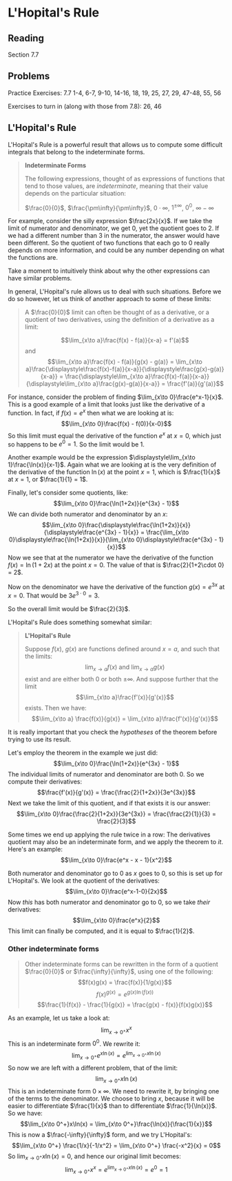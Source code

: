 # L'Hopital's Rule

## Reading

Section 7.7

## Problems

Practice Exercises: 7.7 1-4, 6-7, 9-10, 14-16, 18, 19, 25, 27, 29, 47-48, 55, 56

Exercises to turn in (along with those from 7.8): 26, 46

## L'Hopital's Rule

L'Hopital's Rule is a powerful result that allows us to compute some difficult integrals that belong to the indeterminate forms.

> **Indeterminate Forms**
>
> The following expressions, thought of as expressions of functions that tend to those values, are *indeterminate*, meaning that their value depends on the particular situation:
>
> $\frac{0}{0}$, $\frac{\pm\infty}{\pm\infty}$, $0\cdot \infty$, $1^{\pm\infty}$, $0^0$, $\infty - \infty$

For example, consider the silly expression $\frac{2x}{x}$. If we take the limit of numerator and denominator, we get $0$, yet the quotient goes to $2$. If we had a different number than $3$ in the numerator, the answer would have been different. So the quotient of two functions that each go to $0$ really depends on more information, and could be any number depending on what the functions are.

Take a moment to intuitively think about why the other expressions can have similar problems.

In general, L'Hopital's rule allows us to deal with such situations. Before we do so however, let us think of another approach to some of these limits:

> A $\frac{0}{0}$ limit can often be thought of as a derivative, or a quotient of two derivatives, using the definition of a derivative as a limit:
>
> $$\lim_{x\to a}\frac{f(x) - f(a)}{x-a} = f'(a)$$
> and
> $$\lim_{x\to a}\frac{f(x) - f(a)}{g(x) - g(a)} = \lim_{x\to a}\frac{\displaystyle\frac{f(x)-f(a)}{x-a}}{\displaystyle\frac{g(x)-g(a)}{x-a}} = \frac{\displaystyle\lim_{x\to a}\frac{f(x)-f(a)}{x-a}}{\displaystyle\lim_{x\to a}\frac{g(x)-g(a)}{x-a}} = \frac{f'(a)}{g'(a)}$$

For instance, consider the problem of finding $\lim_{x\to 0}\frac{e^x-1}{x}$. This is a good example of a limit that looks just like the derivative of a function. In fact, if $f(x) = e^x$ then what we are looking at is:
$$\lim_{x\to 0}\frac{f(x) - f(0)}{x-0}$$
So this limit must equal the derivative of the function $e^x$ at $x=0$, which just so happens to be $e^0=1$. So the limit would be $1$.

Another example would be the expression $\displaystyle\lim_{x\to 1}\frac{\ln(x)}{x-1}$. Again what we are looking at is the very definition of the derivative of the function $\ln(x)$ at the point $x=1$, which is $\frac{1}{x}$ at $x=1$, or $\frac{1}{1} = 1$.

Finally, let's consider some quotients, like:
$$\lim_{x\to 0}\frac{\ln(1+2x)}{e^{3x} - 1}$$
We can divide both numerator and denominator by an $x$:
$$\lim_{x\to 0}\frac{\displaystyle\frac{\ln(1+2x)}{x}}{\displaystyle\frac{e^{3x} - 1}{x}} = \frac{\lim_{x\to 0}\displaystyle\frac{\ln(1+2x)}{x}}{\lim_{x\to 0}\displaystyle\frac{e^{3x} - 1}{x}}$$
Now we see that at the numerator we have the derivative of the function $f(x) = \ln(1+2x)$ at the point $x=0$. The value of that is $\frac{2}{1+2\cdot 0} = 2$.

Now on the denominator we have the derivative of the function $g(x)=e^{3x}$ at $x=0$. That would be $3e^{3\cdot 0} = 3$.

So the overall limit would be $\frac{2}{3}$.

L'Hopital's Rule does something somewhat similar:

> **L'Hopital's Rule**
>
> Suppose $f(x)$, $g(x)$ are functions defined around $x=a$, and such that the limits:
> $$\lim_{x\to a} f(x)\textrm{ and }\lim_{x\to a} g(x)$$
> exist and are either both $0$ or both $\pm\infty$. And suppose further that the limit
> $$\lim_{x\to a}\frac{f'(x)}{g'(x)}$$
> exists. Then we have:
> $$\lim_{x\to a} \frac{f(x)}{g(x)} = \lim_{x\to a}\frac{f'(x)}{g'(x)}$$

It is really important that you check the *hypotheses* of the theorem before trying to use its result.

Let's employ the theorem in the example we just did:
$$\lim_{x\to 0}\frac{\ln(1+2x)}{e^{3x} - 1}$$
The individual limits of numerator and denominator are both $0$. So we compute their derivatives:
$$\frac{f'(x)}{g'(x)} = \frac{\frac{2}{1+2x}}{3e^{3x}}$$
Next we take the limit of this quotient, and if that exists it is our answer:
$$\lim_{x\to 0}\frac{\frac{2}{1+2x}}{3e^{3x}} = \frac{\frac{2}{1}}{3} = \frac{2}{3}$$

Some times we end up applying the rule twice in a row: The derivatives quotient may also be an indeterminate form, and we apply the theorem to *it*. Here's an example:
$$\lim_{x\to 0}\frac{e^x - x - 1}{x^2}$$

Both numerator and denominator go to $0$ as $x$ goes to $0$, so this is set up for L'Hopital's. We look at the quotient of the derivatives:
$$\lim_{x\to 0}\frac{e^x-1-0}{2x}$$
Now *this* has both numerator and denominator go to $0$, so we take *their* derivatives:
$$\lim_{x\to 0}\frac{e^x}{2}$$
This limit can finally be computed, and it is equal to $\frac{1}{2}$.

### Other indeterminate forms

> Other indeterminate forms can be rewritten in the form of a quotient $\frac{0}{0}$ or $\frac{\infty}{\infty}$, using one of the following:
> $$f(x)g(x) = \frac{f(x)}{1/g(x)}$$
> $$f(x)^{g(x)} = e^{g(x)\ln(f(x))}$$
> $$\frac{1}{f(x)} - \frac{1}{g(x)} = \frac{g(x) - f(x)}{f(x)g(x)}$$

As an example, let us take a look at:
$$\lim_{x\to 0^+}x^x$$
This is an indeterminate form $0^0$. We rewrite it:
$$\lim_{x\to 0^+}e^{x\ln(x)} = e^{\lim_{x\to 0^+}x\ln(x)}$$
So now we are left with a different problem, that of the limit:
$$\lim_{x\to 0^+}x\ln(x)$$
This is an indeterminate form $0\times \infty$. We need to rewrite it, by bringing one of the terms to the denominator. We choose to bring $x$, because it will be easier to differentiate $\frac{1}{x}$ than to differentiate $\frac{1}{\ln(x)}$. So we have:
$$\lim_{x\to 0^+}x\ln(x) = \lim_{x\to 0^+}\frac{\ln(x)}{\frac{1}{x}}$$
This is now a $\frac{-\infty}{\infty}$ form, and we try L'Hopital's:
$$\lim_{x\to 0^+} \frac{1/x}{-1/x^2} = \lim_{x\to 0^+} \frac{-x^2}{x} = 0$$
So $\lim_{x\to 0^+}x\ln(x) = 0$, and hence our original limit becomes:
$$\lim_{x\to 0^+}x^x = e^{\displaystyle\lim_{x\to 0^+}x\ln(x)} = e^0 = 1$$
